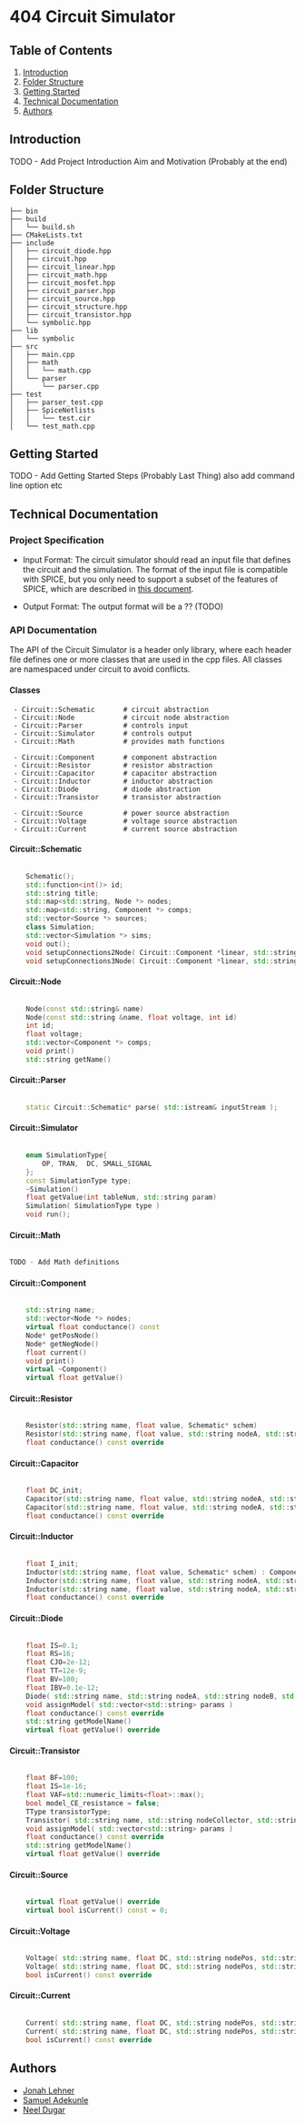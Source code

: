 # 404 Circuit Simulator

## Table of Contents

1. [Introduction](#introduction)
2. [Folder Structure](#folder-structure)
3. [Getting Started](#getting-started)
4. [Technical Documentation](#technical-documentation)
5. [Authors](#authors)

## Introduction

TODO - Add Project Introduction Aim and Motivation (Probably at the end)

## Folder Structure

``` 
├── bin
├── build
│   └── build.sh
├── CMakeLists.txt
├── include
│   ├── circuit_diode.hpp
│   ├── circuit.hpp
│   ├── circuit_linear.hpp
│   ├── circuit_math.hpp
│   ├── circuit_mosfet.hpp
│   ├── circuit_parser.hpp
│   ├── circuit_source.hpp
│   ├── circuit_structure.hpp
│   ├── circuit_transistor.hpp
│   └── symbolic.hpp
├── lib
│   └── symbolic
├── src
│   ├── main.cpp
│   ├── math
│   │   └── math.cpp
│   └── parser
│       └── parser.cpp
├── test
│   ├── parser_test.cpp
│   ├── SpiceNetlists
│   │   └── test.cir
│   └── test_math.cpp
```

## Getting Started

TODO - Add Getting Started Steps (Probably Last Thing) also add command line option etc

## Technical Documentation

### Project Specification

 - Input Format: The circuit simulator should read an input file that defines the circuit and the simulation. The format of the input file is compatible with SPICE, but you only need to support a subset of the features of SPICE, which are described in [this document](spec.pdf).

 - Output Format: The output format will be a ?? (TODO)

### API Documentation

The API of the Circuit Simulator is a header only library, where each header file defines one or more classes that are used in the cpp files. All classes are namespaced under circuit to avoid conflicts.

#### Classes

``` 
 - Circuit::Schematic       # circuit abstraction
 - Circuit::Node            # circuit node abstraction
 - Circuit::Parser          # controls input
 - Circuit::Simulator       # controls output
 - Circuit::Math            # provides math functions

 - Circuit::Component       # component abstraction
 - Circuit::Resistor        # resistor abstraction
 - Circuit::Capacitor       # capacitor abstraction
 - Circuit::Inductor        # inductor abstraction
 - Circuit::Diode           # diode abstraction
 - Circuit::Transistor      # transistor abstraction

 - Circuit::Source          # power source abstraction
 - Circuit::Voltage         # voltage source abstraction
 - Circuit::Current         # current source abstraction
 ```

#### Circuit::Schematic

```c++

    Schematic();
    std::function<int()> id;
    std::string title;
    std::map<std::string, Node *> nodes;
    std::map<std::string, Component *> comps;
    std::vector<Source *> sources;
    class Simulation;
    std::vector<Simulation *> sims;
    void out();
    void setupConnections2Node( Circuit::Component *linear, std::string nodeA, std::string nodeB );
    void setupConnections3Node( Circuit::Component *linear, std::string nodeA, std::string nodeB, std::string nodeC );

``` 

#### Circuit::Node

```c++

    Node(const std::string& name)
	Node(const std::string &name, float voltage, int id)
    int id;
    float voltage;
    std::vector<Component *> comps;
    void print()
    std::string getName()

```

#### Circuit::Parser

```c++

	static Circuit::Schematic* parse( std::istream& inputStream );

``` 

#### Circuit::Simulator

```c++

    enum SimulationType{
        OP, TRAN,  DC, SMALL_SIGNAL
    };
    const SimulationType type;
    ~Simulation()
    float getValue(int tableNum, std::string param)
    Simulation( SimulationType type )
    void run();

```

#### Circuit::Math

```c++

TODO - Add Math definitions

``` 

#### Circuit::Component

```c++

    std::string name;
    std::vector<Node *> nodes;
    virtual float conductance() const
    Node* getPosNode()
    Node* getNegNode()
    float current()
    void print()
    virtual ~Component()
    virtual float getValue()

```

#### Circuit::Resistor

```c++

    Resistor(std::string name, float value, Schematic* schem)
    Resistor(std::string name, float value, std::string nodeA, std::string nodeB, Schematic* schem)
    float conductance() const override

``` 

#### Circuit::Capacitor

```c++

    float DC_init;
    Capacitor(std::string name, float value, std::string nodeA, std::string nodeB, Schematic* schem)
    Capacitor(std::string name, float value, std::string nodeA, std::string nodeB, Schematic* schem, float DC_init)
    float conductance() const override

```

#### Circuit::Inductor

```c++

    float I_init;
    Inductor(std::string name, float value, Schematic* schem) : Component(name, value, schem )
    Inductor(std::string name, float value, std::string nodeA, std::string nodeB, Schematic* schem)
    Inductor(std::string name, float value, std::string nodeA, std::string nodeB, Schematic *schem, float I_init)
    float conductance() const override

``` 

#### Circuit::Diode

```c++

	float IS=0.1;
	float RS=16;
	float CJO=2e-12;
	float TT=12e-9;
	float BV=100;
	float IBV=0.1e-12;
	Diode( std::string name, std::string nodeA, std::string nodeB, std::string model, Schematic* schem)
	void assignModel( std::vector<std::string> params )
	float conductance() const override
	std::string getModelName()
	virtual float getValue() override

```

#### Circuit::Transistor

```c++

	float BF=100;
	float IS=1e-16;
	float VAF=std::numeric_limits<float>::max();
	bool model_CE_resistance = false;
	TType transistorType;
	Transistor( std::string name, std::string nodeCollector, std::string nodeBase, std::string nodeEmitter, std::string model, Schematic* schem)
	void assignModel( std::vector<std::string> params )
	float conductance() const override
	std::string getModelName()
	virtual float getValue() override

``` 

#### Circuit::Source

```c++

	virtual float getValue() override
	virtual bool isCurrent() const = 0;

```

#### Circuit::Voltage

```c++

	Voltage( std::string name, float DC, std::string nodePos, std::string nodeNeg, float smallSignalAmp, float SINE_DC_offset ,float SINE_amplitude, float SINE_frequency, Schematic* schem )
	Voltage( std::string name, float DC, std::string nodePos, std::string nodeNeg, Schematic *schem )
	bool isCurrent() const override

``` 

#### Circuit::Current

```c++

	Current( std::string name, float DC, std::string nodePos, std::string nodeNeg, float smallSignalAmp, float SINE_DC_offset, float SINE_amplitude, float SINE_frequency, Schematic* schem )
	Current( std::string name, float DC, std::string nodePos, std::string nodeNeg, Schematic *schem )
	bool isCurrent() const override

```

## Authors

 - [Jonah Lehner](https://github.com/jjlehner)
 - [Samuel Adekunle](https://github.com/SamtheSaint)
 - [Neel Dugar](https://github.com/neeldug)
